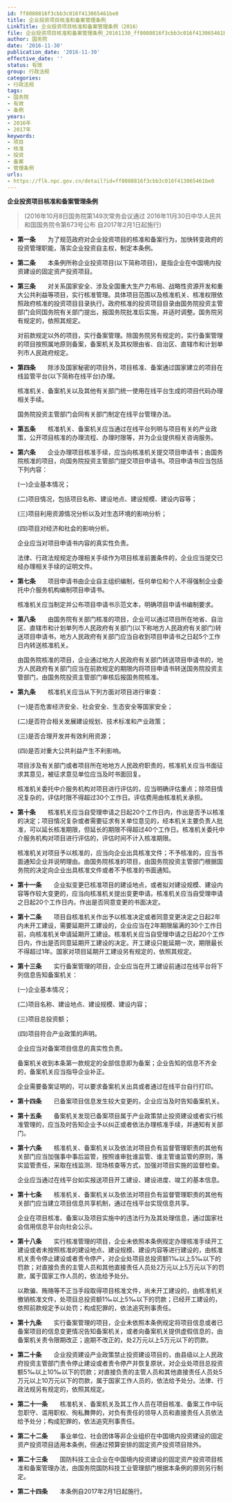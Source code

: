 ```yaml
---
id: ff8080816f3cbb3c016f413065461be0
title: 企业投资项目核准和备案管理条例
LinkTitle: 企业投资项目核准和备案管理条例（2016）
file: 企业投资项目核准和备案管理条例_20161130_ff8080816f3cbb3c016f413065461be0.docx
author: 国务院
date: '2016-11-30'
publication_date: '2016-11-30'
effective_date: ''
status: 有效
group: 行政法规
categories:
- 行政法规
tags:
- 国务院
- 有效
- 条例
years:
- 2016年
- 2017年
keywords:
- 项目
- 核准
- 投资
- 备案
- 管理条例
urls:
- https://flk.npc.gov.cn/detail?id=ff8080816f3cbb3c016f413065461be0
---
```


**企业投资项目核准和备案管理条例**

> (2016年10月8日国务院第149次常务会议通过 2016年11月30日中华人民共和国国务院令第673号公布 自2017年2月1日起施行)

- **第一条**　　为了规范政府对企业投资项目的核准和备案行为，加快转变政府的投资管理职能，落实企业投资自主权，制定本条例。

- **第二条**　　本条例所称企业投资项目(以下简称项目)，是指企业在中国境内投资建设的固定资产投资项目。

- **第三条**　　对关系国家安全、涉及全国重大生产力布局、战略性资源开发和重大公共利益等项目，实行核准管理。具体项目范围以及核准机关、核准权限依照政府核准的投资项目目录执行。政府核准的投资项目目录由国务院投资主管部门会同国务院有关部门提出，报国务院批准后实施，并适时调整。国务院另有规定的，依照其规定。

  对前款规定以外的项目，实行备案管理。除国务院另有规定的，实行备案管理的项目按照属地原则备案，备案机关及其权限由省、自治区、直辖市和计划单列市人民政府规定。

- **第四条**　　除涉及国家秘密的项目外，项目核准、备案通过国家建立的项目在线监管平台(以下简称在线平台)办理。

  核准机关、备案机关以及其他有关部门统一使用在线平台生成的项目代码办理相关手续。

  国务院投资主管部门会同有关部门制定在线平台管理办法。

- **第五条**　　核准机关、备案机关应当通过在线平台列明与项目有关的产业政策，公开项目核准的办理流程、办理时限等，并为企业提供相关咨询服务。

- **第六条**　　企业办理项目核准手续，应当向核准机关提交项目申请书；由国务院核准的项目，向国务院投资主管部门提交项目申请书。项目申请书应当包括下列内容：

  (一)企业基本情况；

  (二)项目情况，包括项目名称、建设地点、建设规模、建设内容等；

  (三)项目利用资源情况分析以及对生态环境的影响分析；

  (四)项目对经济和社会的影响分析。

  企业应当对项目申请书内容的真实性负责。

  法律、行政法规规定办理相关手续作为项目核准前置条件的，企业应当提交已经办理相关手续的证明文件。

- **第七条**　　项目申请书由企业自主组织编制，任何单位和个人不得强制企业委托中介服务机构编制项目申请书。

  核准机关应当制定并公布项目申请书示范文本，明确项目申请书编制要求。

- **第八条**　　由国务院有关部门核准的项目，企业可以通过项目所在地省、自治区、直辖市和计划单列市人民政府有关部门(以下称地方人民政府有关部门)转送项目申请书，地方人民政府有关部门应当自收到项目申请书之日起5个工作日内转送核准机关。

  由国务院核准的项目，企业通过地方人民政府有关部门转送项目申请书的，地方人民政府有关部门应当在前款规定的期限内将项目申请书转送国务院投资主管部门，由国务院投资主管部门审核后报国务院核准。

- **第九条**　　核准机关应当从下列方面对项目进行审查：

  (一)是否危害经济安全、社会安全、生态安全等国家安全；

  (二)是否符合相关发展建设规划、技术标准和产业政策；

  (三)是否合理开发并有效利用资源；

  (四)是否对重大公共利益产生不利影响。

  项目涉及有关部门或者项目所在地地方人民政府职责的，核准机关应当书面征求其意见，被征求意见单位应当及时书面回复。

  核准机关委托中介服务机构对项目进行评估的，应当明确评估重点；除项目情况复杂的，评估时限不得超过30个工作日。评估费用由核准机关承担。

- **第十条**　　核准机关应当自受理申请之日起20个工作日内，作出是否予以核准的决定；项目情况复杂或者需要征求有关单位意见的，经本机关主要负责人批准，可以延长核准期限，但延长的期限不得超过40个工作日。核准机关委托中介服务机构对项目进行评估的，评估时间不计入核准期限。

  核准机关对项目予以核准的，应当向企业出具核准文件；不予核准的，应当书面通知企业并说明理由。由国务院核准的项目，由国务院投资主管部门根据国务院的决定向企业出具核准文件或者不予核准的书面通知。

- **第十一条**　　企业拟变更已核准项目的建设地点，或者拟对建设规模、建设内容等作较大变更的，应当向核准机关提出变更申请。核准机关应当自受理申请之日起20个工作日内，作出是否同意变更的书面决定。

- **第十二条**　　项目自核准机关作出予以核准决定或者同意变更决定之日起2年内未开工建设，需要延期开工建设的，企业应当在2年期限届满的30个工作日前，向核准机关申请延期开工建设。核准机关应当自受理申请之日起20个工作日内，作出是否同意延期开工建设的决定。开工建设只能延期一次，期限最长不得超过1年。国家对项目延期开工建设另有规定的，依照其规定。

- **第十三条**　　实行备案管理的项目，企业应当在开工建设前通过在线平台将下列信息告知备案机关：

  (一)企业基本情况；

  (二)项目名称、建设地点、建设规模、建设内容；

  (三)项目总投资额；

  (四)项目符合产业政策的声明。

  企业应当对备案项目信息的真实性负责。

  备案机关收到本条第一款规定的全部信息即为备案；企业告知的信息不齐全的，备案机关应当指导企业补正。

  企业需要备案证明的，可以要求备案机关出具或者通过在线平台自行打印。

- **第十四条**　　已备案项目信息发生较大变更的，企业应当及时告知备案机关。

- **第十五条**　　备案机关发现已备案项目属于产业政策禁止投资建设或者实行核准管理的，应当及时告知企业予以纠正或者依法办理核准手续，并通知有关部门。

- **第十六条**　　核准机关、备案机关以及依法对项目负有监督管理职责的其他有关部门应当加强事中事后监管，按照谁审批谁监管、谁主管谁监管的原则，落实监管责任，采取在线监测、现场核查等方式，加强对项目实施的监督检查。

  企业应当通过在线平台如实报送项目开工建设、建设进度、竣工的基本信息。

- **第十七条**　　核准机关、备案机关以及依法对项目负有监督管理职责的其他有关部门应当建立项目信息共享机制，通过在线平台实现信息共享。

  企业在项目核准、备案以及项目实施中的违法行为及其处理信息，通过国家社会信用信息平台向社会公示。

- **第十八条**　　实行核准管理的项目，企业未依照本条例规定办理核准手续开工建设或者未按照核准的建设地点、建设规模、建设内容等进行建设的，由核准机关责令停止建设或者责令停产，对企业处项目总投资额1‰以上5‰以下的罚款；对直接负责的主管人员和其他直接责任人员处2万元以上5万元以下的罚款，属于国家工作人员的，依法给予处分。

  以欺骗、贿赂等不正当手段取得项目核准文件，尚未开工建设的，由核准机关撤销核准文件，处项目总投资额1‰以上5‰以下的罚款；已经开工建设的，依照前款规定予以处罚；构成犯罪的，依法追究刑事责任。

- **第十九条**　　实行备案管理的项目，企业未依照本条例规定将项目信息或者已备案项目的信息变更情况告知备案机关，或者向备案机关提供虚假信息的，由备案机关责令限期改正；逾期不改正的，处2万元以上5万元以下的罚款。

- **第二十条**　　企业投资建设产业政策禁止投资建设项目的，由县级以上人民政府投资主管部门责令停止建设或者责令停产并恢复原状，对企业处项目总投资额5‰以上10‰以下的罚款；对直接负责的主管人员和其他直接责任人员处5万元以上10万元以下的罚款，属于国家工作人员的，依法给予处分。法律、行政法规另有规定的，依照其规定。

- **第二十一条**　　核准机关、备案机关及其工作人员在项目核准、备案工作中玩忽职守、滥用职权、徇私舞弊的，对负有责任的领导人员和直接责任人员依法给予处分；构成犯罪的，依法追究刑事责任。

- **第二十二条**　　事业单位、社会团体等非企业组织在中国境内投资建设的固定资产投资项目适用本条例，但通过预算安排的固定资产投资项目除外。

- **第二十三条**　　国防科技工业企业在中国境内投资建设的固定资产投资项目核准和备案管理办法，由国务院国防科技工业管理部门根据本条例的原则另行制定。

- **第二十四条**　　本条例自2017年2月1日起施行。
